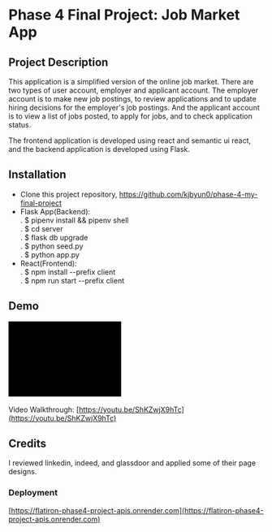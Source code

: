 # Phase 4 Final Project: Job Market App

## Project Description
This application is a simplified version of the online job market. There are two types of user account, employer and applicant account. The employer account is to make new job postings, to review applications and to update hiring decisions for the employer's job postings. And the applicant account is to view a list of jobs posted, to apply for jobs, and to check application status. 

The frontend application is developed using react and semantic ui react, and the backend application is developed using Flask.

## Installation
- Clone this project repository, https://github.com/kjbyun0/phase-4-my-final-project
- Flask App(Backend): <br>
 . $ pipenv install && pipenv shell<br>
 . $ cd server<br>
 . $ flask db upgrade<br>
 . $ python seed.py<br>
 . $ python app.py<br>
- React(Frontend): <br>
 . $ npm install --prefix client<br>
 . $ npm run start --prefix client<br>

## Demo
![](https://github.com/kjbyun0/phase-4-my-final-project/blob/main/ForREADME.gif)

Video Walkthrough: [https://youtu.be/ShKZwjX9hTc](https://youtu.be/ShKZwjX9hTc)

## Credits
I reviewed linkedin, indeed, and glassdoor and applied some of their page designs.

### Deployment
[https://flatiron-phase4-project-apis.onrender.com](https://flatiron-phase4-project-apis.onrender.com)


